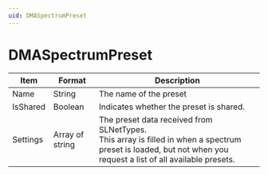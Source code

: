 ```yaml
---
uid: DMASpectrumPreset
---
```


# DMASpectrumPreset

| Item     | Format          | Description                             |
|----------|-----------------|-----------------------------------------|
| Name     | String          | The name of the preset                  |
| IsShared | Boolean         | Indicates whether the preset is shared. |
| Settings | Array of string | The preset data received from SLNetTypes.<br>This array is filled in when a spectrum preset is loaded, but not when you request a list of all available presets. |
